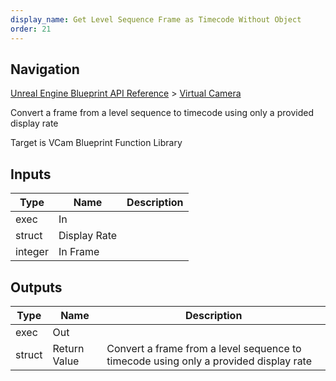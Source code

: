 ```yaml
---
display_name: Get Level Sequence Frame as Timecode Without Object
order: 21
---
```

## Navigation

[Unreal Engine Blueprint API Reference](https://dev.epicgames.com/documentation/en-us/unreal-engine/BlueprintAPI) > [Virtual Camera](https://dev.epicgames.com/documentation/en-us/unreal-engine/BlueprintAPI/VirtualCamera_1)

Convert a frame from a level sequence to timecode using only a provided display rate

Target is VCam Blueprint Function Library

## Inputs

| Type | Name | Description |
| --- | --- | --- |
| exec | In |  |
| struct | Display Rate |  |
| integer | In Frame |  |

## Outputs

| Type | Name | Description |
| --- | --- | --- |
| exec | Out |  |
| struct | Return Value | Convert a frame from a level sequence to timecode using only a provided display rate |
